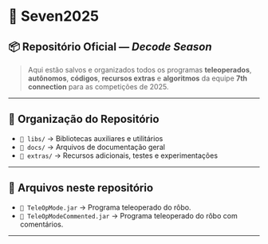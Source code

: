 # 🚀 Seven2025

## 📦 Repositório Oficial — *Decode Season*
> Aqui estão salvos e organizados todos os programas **teleoperados**, **autônomos**, **códigos**, **recursos extras** e **algoritmos** da equipe **7th connection** para as competições de 2025.
---

## 📁 Organização do Repositório
- `📂 libs/` → Bibliotecas auxiliares e utilitários
- `📂 docs/` → Arquivos de documentação geral
- `📂 extras/` → Recursos adicionais, testes e experimentações

---

## 📁 Arquivos neste repositório
- `📀 TeleOpMode.jar` → Programa teleoperado do rôbo.
- `📀 TeleOpModeCommented.jar` → Programa teleoperado do rôbo com comentários.
---
